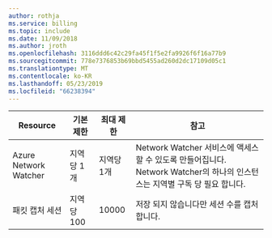 ```yaml
---
author: rothja
ms.service: billing
ms.topic: include
ms.date: 11/09/2018
ms.author: jroth
ms.openlocfilehash: 3116ddd6c42c29fa45f1f5e2fa9926f6f16a77b9
ms.sourcegitcommit: 778e7376853b69bbd5455ad260d2dc17109d05c1
ms.translationtype: MT
ms.contentlocale: ko-KR
ms.lasthandoff: 05/23/2019
ms.locfileid: "66238394"
---
```

| Resource | 기본 제한 | 최대 제한 | 참고 |
| --- | --- | --- | --- |
| Azure Network Watcher | 지역당 1개 | 지역당 1개 | Network Watcher 서비스에 액세스할 수 있도록 만들어집니다. Network Watcher의 하나의 인스턴스는 지역별 구독 당 필요 합니다. |
| 패킷 캡처 세션 |지역당 100 | 10000 |저장 되지 않습니다만 세션 수를 캡처합니다. |
